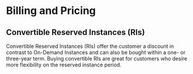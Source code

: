 <h1>Billing and Pricing</h1>

<h2>Convertible Reserved Instances (RIs)</h2>
<p>Convertible Reserved Instances (RIs) offer the customer a discount in contrast to On-Demand Instances and can also be bought within a one- or three-year term. Buying convertible RIs are great for customers who desire more flexibility on the reserved instance period.</p>
